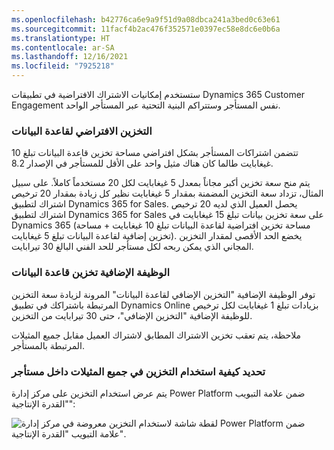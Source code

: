 ```yaml
---
ms.openlocfilehash: b42776ca6e9a9f51d9a08dbca241a3bed0c63e61
ms.sourcegitcommit: 11facf4b2ac476f352571e0397ec58e8dc6e0b6a
ms.translationtype: HT
ms.contentlocale: ar-SA
ms.lasthandoff: 12/16/2021
ms.locfileid: "7925218"
---
```

ستستخدم إمكانيات الاشتراك الافتراضية في تطبيقات Dynamics 365 Customer Engagement نفس المستأجر وستتراكم البنية التحتية عبر المستأجر الواحد.

### <a name="default-database-storage"></a>التخزين الافتراضي لقاعدة البيانات

تتضمن اشتراكات المستأجر بشكل افتراضي مساحة تخزين قاعدة البيانات تبلغ 10 غيغابايت طالما كان هناك مثيل واحد على الأقل للمستأجر في الإصدار 8.2.

يتم منح سعة تخزين أكبر مجاناً بمعدل 5 غيغابايت لكل 20 مستخدماً كاملاً. على سبيل المثال، تزداد سعة التخزين المضمنة بمقدار 5 غيغابايت نظير كل زيادة بمقدار 20 ترخيص اشتراك لتطبيق Dynamics 365 for Sales. يحصل العميل الذي لديه 20 ترخيص اشتراك لتطبيق Dynamics 365 for Sales على سعة تخزين بيانات تبلغ 15 غيغابايت في Dynamics 365 (مساحة تخزين افتراضية لقاعدة البيانات تبلغ 10 غيغابايت + مساحة تخزين إضافية لقاعدة البيانات تبلغ 5 غيغابايت). يخضع الحد الأقصى لمقدار التخزين المجاني الذي يمكن ربحه لكل مستأجر للحد الفني البالغ 30 تيرابايت.

### <a name="additional-database-storage-add-on"></a>الوظيفة الإضافية تخزين قاعدة البيانات

توفر الوظيفة الإضافية "التخزين الإضافي لقاعدة البيانات" المرونة لزيادة سعة التخزين المرتبطة باشتراكك في تطبيق Dynamics Online بزيادات تبلغ 1 غيغابايت لكل ترخيص للوظيفة الإضافية "التخزين الإضافي"، حتى 30 تيرابايت من التخزين.

ملاحظة، يتم تعقب تخزين الاشتراك المطابق لاشتراك العميل مقابل جميع المثيلات المرتبطة بالمستأجر.

### <a name="determine-how-storage-is-being-used-across-all-instances-within-a-tenant"></a>تحديد كيفية استخدام التخزين في جميع المثيلات داخل مستأجر

يتم عرض استخدام التخزين على مركز إدارة Power Platform ضمن علامة التبويب "القدرة الإنتاجية":

![لقطة شاشة لاستخدام التخزين معروضة في مركز إدارة Power Platform ضمن علامة التبويب "القدرة الإنتاجية".](../media/16_unit6.png)
